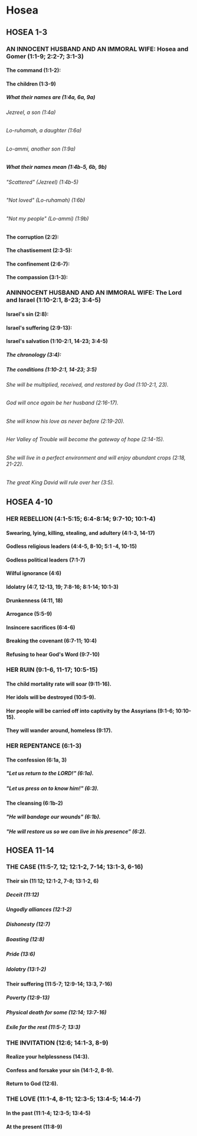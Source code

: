 ---
---
# Hosea
## HOSEA 1-3 
### AN INNOCENT HUSBAND AND AN IMMORAL WIFE: Hosea and Gomer (1:1-9; 2:2-7; 3:1-3) 
####  The command (1:1-2): 
####  The children (1:3-9) 
#####  What their names are (1:4a, 6a, 9a) 
######  Jezreel, a son (1:4a) 
######  Lo-ruhamah, a daughter (1:6a) 
######  Lo-ammi, another son (1:9a) 
#####  What their names mean (1:4b-5, 6b, 9b) 
######  \"Scattered\" (Jezreel) (1:4b-5) 
######  \"Not loved\" (Lo-ruhamah) (1:6b) 
######  \"Not my people\" (Lo-ammi) (1:9b) 
####  The corruption (2:2): 
####  The chastisement (2:3-5): 
####  The confinement (2:6-7): 
####  The compassion (3:1-3): 
### ANINNOCENT HUSBAND AND AN IMMORAL WIFE: The Lord and Israel (1:10-2:1, 8-23; 3:4-5) 
####  Israel\'s sin (2:8): 
####  Israel\'s suffering (2:9-13): 
####  Israel\'s salvation (1:10-2:1, 14-23; 3:4-5) 
#####  The chronology (3:4): 
#####  The conditions (1:10-2:1, 14-23; 3:5) 
######  She will be multiplied, received, and restored by God (1:10-2:1, 23). 
######  God will once again be her husband (2:16-17). 
######  She will know his love as never before (2:19-20). 
######  Her Valley of Trouble will become the gateway of hope (2:14-15). 
######  She will live in a perfect environment and will enjoy abundant crops (2:18, 21-22). 
######  The great King David will rule over her (3:5). 
## HOSEA 4-10
### HER REBELLION (4:1-5:15; 6:4-8:14; 9:7-10; 10:1-4) 
####  Swearing, lying, killing, stealing, and adultery (4:1-3, 14-17) 
####  Godless religious leaders (4:4-5, 8-10; 5:1 -4, 10-15) 
####  Godless political leaders (7:1-7) 
####  Wilful ignorance (4:6) 
####  Idolatry (4:7, 12-13, 19; 7:8-16; 8:1-14; 10:1-3) 
####  Drunkenness (4:11, 18) 
####  Arrogance (5:5-9) 
####  Insincere sacrifices (6:4-6) 
####  Breaking the covenant (6:7-11; 10:4) 
####  Refusing to hear God\'s Word (9:7-10) 
### HER RUIN (9:1-6, 11-17; 10:5-15) 
####  The child mortality rate will soar (9:11-16). 
####  Her idols will be destroyed (10:5-9). 
####  Her people will be carried off into captivity by the Assyrians (9:1-6; 10:10-15). 
####  They will wander around, homeless (9:17). 
### HER REPENTANCE (6:1-3) 
####  The confession (6:1a, 3) 
#####  \"Let us return to the LORD!\" (6:1a). 
#####  \"Let us press on to know him!\" (6:3). 
####  The cleansing (6:1b-2) 
#####  \"He will bandage our wounds\" (6:1b). 
#####  \"He will restore us so we can live in his presence\" (6:2). 
## HOSEA 11-14 
### THE CASE (11:5-7, 12; 12:1-2, 7-14; 13:1-3, 6-16) 
####  Their sin (11:12; 12:1-2, 7-8; 13:1-2, 6) 
#####  Deceit (11:12) 
#####  Ungodly alliances (12:1-2) 
#####  Dishonesty (12:7) 
#####  Boasting (12:8) 
#####  Pride (13:6) 
#####  Idolatry (13:1-2) 
####  Their suffering (11:5-7; 12:9-14; 13:3, 7-16) 
#####  Poverty (12:9-13) 
#####  Physical death for some (12:14; 13:7-16) 
#####  Exile for the rest (11:5-7; 13:3) 
### THE INVITATION (12:6; 14:1-3, 8-9) 
####  Realize your helplessness (14:3). 
####  Confess and forsake your sin (14:1-2, 8-9). 
####  Return to God (12:6). 
### THE LOVE (11:1-4, 8-11; 12:3-5; 13:4-5; 14:4-7) 
####  In the past (11:1-4; 12:3-5; 13:4-5) 
####  At the present (11:8-9) 
